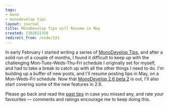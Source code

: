 ```yaml
---
tags:
- mono
- monodevelop tips
layout: journal
title: MonoDevelop Tips will Resume in May
created: 1302821350
redirect_from: /node/221
---
```

In early February I started writing a series of <a href="/tags/monodevelop_tips">MonoDevelop Tips</a>, and after a solid run of a couple of months, I found it difficult to keep up with the challenging Mon-Tues-Weds-Thu-Fri schedule I originally set for myself, and had to take a break to catch up with all the other things I need to do. I'm building up a buffer of new posts, and I'll resume posting tips in May, on a Mon-Weds-Fri schedule. Now that <a href="http://monodevelop.com/Download/Release_Notes/Release_Notes_for_MonoDevelop_2.6_Beta_2">MonoDevelop 2.6 beta 2</a> is out, I'll also start covering some of the new features in 2.6.

Please go back and read the <a href="/tags/monodevelop_tips">past tips</a> in case you missed any, and rate your favourites &mdash; comments and ratings encourage me to keep doing this.
